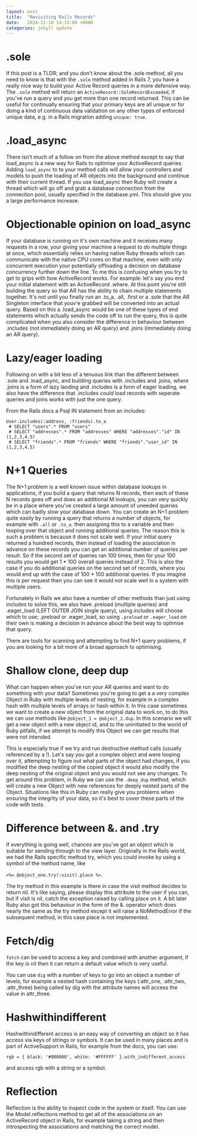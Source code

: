 ```yaml
---
layout: post
title:  "Revisiting Rails Records"
date:   2024-11-18 14:15:00 +0000
categories: jekyll update
---
```


# .sole

If this post is a TLDR; and you don't know about the .sole method, all you need to know is that with the `.sole` method added in Rails 7, you have a really nice way to build your Active Record queries in a more defensive way. The `.sole` method will return an `ActiveRecord::SoleRecordExceeded`, if you've run a query and you get more than one record returned. This can be useful for continually ensuring that your primary keys are all unique or for doing a kind of continuous data validation on any other types of enforced unique data, e.g. in a Rails migration adding `unique: true`.

# .load_async

There isn't much of a follow on from the above method except to say that load_async is a new way for Rails to optimise your ActiveRecord queries. Adding `load_async` to to your method calls will allow your controllers and models to push the loading of AR objects into the background and continue with their current thread. If you use load_async then Ruby will create a thread which will go off and grab a database connection from the connection pool, usually specified in the database.yml. This should give you a large performance increase. 

# Objectionable opinion on load_async

If your database is running on it's own machine and it receives many requests in a row, your giving your machine a request to do multiple things at once, which essentially relies on having native Ruby threads which can communicate with the native CPU cores on that machine, even with only concurrent execution your potentially offloading a decision on database concurrency further down the line. To me this is confusing when you try to get to grips with how ActiveRecord works. For example: let's say you end your initial statement with an ActiveRecord .where. At this point you're still building the query so that AR has the ability to chain multiple statements together. It's not until you finally run an .to_a, .all, .first or a .sole that the AR Singleton interface that youv'e grabbed will be converted into an actual query. Based on this a .load_async would be one of these types of end statements which actually sends the code off to run the query, this is quite complicated when you also consider the difference in behaviour between .includes (not immediately doing an AR query) and .joins (immediately doing an AR query).

# Lazy/eager loading

Following on with a bit less of a tenuous link than the different between .sole and .load_async, and building queries with .includes and .joins, where .joins is a form of lazy laoding and .includes is a form of eager loading, we also have the difference that .includes *could* load records with seperate queries and joins works with just the one query. 

From the Rails docs a Psql IN statement from an includes:

```
User.includes(:address, :friends).to_a
 # SELECT "users".* FROM "users"
 # SELECT "addresses".* FROM "addresses" WHERE "addresses"."id" IN (1,2,3,4,5)
 # SELECT "friends".* FROM "friends" WHERE "friends"."user_id" IN (1,2,3,4,5)
```

# N+1 Queries

The N+1 problem is a well known issue within database lookups in applications, if you build a query that returns N records, then each of these N records goes off and does an additional M lookups, you can very quickly be in a place where you've created a large amount of uneeded queries which can badly slow your database down. You can create an N+1 problem quite easily by running a query that returns a number of objects, for example with `.all` or `.to_a`. then assigning this to a variable and then looping over that object and running additional queries. The reason this is such a problem is because it does not scale well. If your initial query returned a hundred records, then instead of loading the association in advance on these records you can get an additional number of queries per result. So if the second set of queries ran 100 times, then for your 100 results you would get 1 * 100 overall queries instead of 2. This is also the case if you do additional queries on the second set of records, where you would end up with the case of 100 * 100 additional queries. If you imagine this is per request then you can see it would not scale well in a system with multiple users.

Fortunately in Rails we also have a number of other methods than just using includes to solve this, we also have .preload (multiple queries) and .eager_load (LEFT OUTER JOIN single query), using *includes* will choose which to use; .preload or .eager_load, so using `.preload` or `.eager_load` on their own is making a decision in advance about the best way to optimise that query.

There are tools for scanning and attempting to find N+1 query problems, if you are looking for a bit more of a broad approach to optimising.

# Shallow clone, deep dup

What can happen when you've run your AR queries and want to do something with your data? Sometimes you're going to get a a very complex Object in Ruby with multiple levels of nesting, for example in a complex hash with multiple levels of arrays or hash within it. In this case sometimes we want to create a new object from the original data to work on, to do this we can use methods like ```@object_1 = @object_2.dup```. In this scenario we will get a new object with a new object id, and to the uninitiated to the world of Ruby pitfalls, if we attempt to modify this Object we can get results that were not intended.

This is especially true if we try and run destructive method calls (usually referenced by a !). Let's say you got a complex object and were looping over it, attempting to figure out what parts of the object had changes, if you modified the deep nesting of the copied object it would also modify the deep nesting of the original object and you would not see any changes. To get around this problem, in Ruby we can use the `.deep_dup` method, which will create a new Object with new references for deeply nested parts of the Object. Situations like this in Ruby can really give you problems when ensuring the integrity of your data, so it's best to cover these parts of the code with tests.

# Difference between &. and .try

If everything is going well, chances are you've got an object which is suitable for sending through to the view layer. Originally in the Rails world, we had the Rails specific method try, which you could invoke by using a symbol of the method name, like 

```<%= @object_one.try(:visit).place %>```.

 The try method in this example is there in case the visit method decides to return nil. It's like saying, please display this attribute to the user if you can, but if visit is nil, catch the exception raised by calling place on it. A bit later Ruby also got this behaviour in the form of the &. operator which does nearly the same as the try method except it will raise a NoMethodError if the subsequent method, in this case place is not implemented.

# Fetch/dig

`fetch` can be used to access a key and combined with another argument, if the key is nil then it can return a default value which is very useful.

You can use `dig` with a number of keys to go into an object a number of levels, for example a nested hash containing the keys (:attr_one, :attr_two, :attr_three) being called by dig with the attribute names will access the value in attr_three.

# Hashwithindifferent

Hashwithindifferent access is an easy way of converting an object so it has access via keys of strings or symbols. It can be used in many places and is part of ActiveSupport in Rails, for example from the docs, you can use:

```rgb = { black: '#000000', white: '#FFFFFF' }.with_indifferent_access```

and access rgb with a string or a symbol.

# Reflection

Reflection is the ability to inspect code in the system or itself. You can use the Model.reflections method to get all of the associations on an ActiveRecord object in Rails, for example taking a string and then introspecting the associations and matching the correct model.